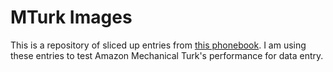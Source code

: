 # MTurk Images

This is a repository of sliced up entries from [this phonebook](https://archive.org/details/telephonedirecto1960conc/page/n15). I am using these entries to test Amazon Mechanical Turk's performance for data entry.
